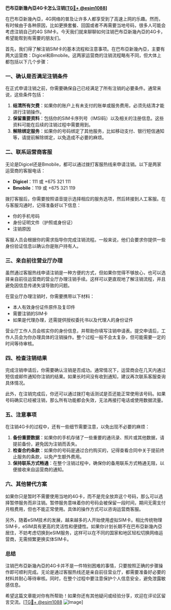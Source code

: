 **巴布亞新幾內亞4G卡怎么注销[[TG💪+ @esim1088](https://t.me/s/esim1088)]**

在巴布亞新幾內亞，4G网络的普及让许多人都享受到了高速上网的乐趣。然而，有时候由于各种原因，比如更换套餐、回国或者不再需要当地号码，很多人可能会考虑注销自己的4G SIM卡。今天我们就来聊聊如何注销巴布亞新幾內亞的4G卡，希望能帮到有需要的朋友们。

首先，我们得了解注销SIM卡的基本流程和注意事项。在巴布亞新幾內亞，主要有两大运营商：Digicel和Bmobile。这两家运营商的注销流程略有不同，但大体上都包括以下几个步骤：

### 一、确认是否满足注销条件

在正式申请注销之前，你需要确保自己已经满足了所有注销的必要条件。通常来说，这些条件包括：
1. **结清所有欠费**：如果你的账户上有未支付的账单或服务费用，必须先结清才能进行注销操作。
2. **保留重要资料**：包括你的SIM卡序列号（IMSI码）以及相关的注册信息。这些资料可能在后续的注销过程中需要用到。
3. **解除绑定服务**：如果你的号码绑定了其他服务，比如移动支付、银行短信通知等，请提前解除绑定，以免造成不必要的麻烦。

### 二、联系运营商客服

无论是Digicel还是Bmobile，都可以通过拨打客服热线来申请注销。以下是两家运营商的客服电话：

- **Digicel**：111 或 +675 321 111
- **Bmobile**：119 或 +675 321 119

拨打客服后，你需要按照语音提示选择相应的服务选项，然后转接到人工客服。在与客服沟通时，记得准备好以下信息：
- 你的手机号码
- 身份证明文件（护照或身份证）
- 注销原因

客服人员会根据你的需求指导你完成注销流程。一般来说，他们会要求你提供一些身份验证信息以确认你是账户持有人。

### 三、亲自前往营业厅办理

虽然通过客服热线申请注销是一种方便的方式，但如果你觉得不够放心，也可以选择亲自前往运营商的营业厅办理注销手续。这样可以更直观地了解注销流程，并且避免因信息传递失误导致的问题。

在营业厅办理注销时，你需要携带以下材料：
- 本人有效身份证件原件及复印件
- 需要注销的SIM卡
- 如果是代理办理，还需提供授权委托书以及代理人的身份证件

营业厅工作人员会核实你的身份信息，并帮助你填写注销申请表。提交申请后，工作人员会为你办理具体的注销操作。整个过程一般不会太复杂，但可能需要一定的时间等待审核。

### 四、检查注销结果

完成注销申请后，你需要确认注销是否成功。通常情况下，运营商会在几天内通过短信或邮件通知你注销的结果。如果长时间没有收到通知，建议再次联系客服查询具体情况。

此外，在注销完成后，你还可以通过拨打电话测试是否还能正常使用该号码。如果号码确实已经被注销，那么所有功能都会失效，无法再接打电话或使用数据流量。

### 五、注意事项

在注销4G卡的过程中，还有一些细节需要注意，以免出现不必要的麻烦：
1. **备份重要数据**：如果你的手机存储了一些重要的通讯录、照片或其他数据，请提前备份，避免因为注销而丢失。
2. **检查合约条款**：如果你的号码是通过合约购买的，记得查看合同中关于提前终止服务的条款，以免产生额外费用。
3. **保持联系方式畅通**：在整个注销过程中，确保你的备用联系方式畅通无阻，以便接收来自运营商的通知。

### 六、其他替代方案

如果你只是暂时不需要使用当地的4G卡，而不是完全放弃这个号码，那么可以选择暂停服务而非注销。暂停服务意味着你的号码会被保留一段时间，期间无需支付月租费用，但也不能正常使用。具体的操作方式可以咨询运营商客服。

另外，随着eSIM技术的发展，越来越多的人开始使用虚拟SIM卡。相比传统物理SIM卡，eSIM具有更高的灵活性和便捷性。如果你计划长期不在巴布亞新幾內亞居住，不妨考虑切换到eSIM服务，这样可以在不同的国家和地区轻松切换网络运营商，无需频繁更换实体SIM卡。

### 总结

注销巴布亞新幾內亞的4G卡并不是一件特别困难的事情，只要按照正确的步骤操作即可顺利完成。无论是通过客服热线还是亲自前往营业厅，都需要准备好必要的材料并耐心等待审核。同时，在整个过程中要注意保护个人信息安全，避免泄露敏感信息。

希望这篇文章能对你有所帮助！如果你还有其他疑问或经验分享，欢迎在评论区留言交流。[[TG💪+ @esim1088](https://t.me/s/esim1088) ![Image](https://i.postimg.cc/4NQfJmqS/Snipaste-2025-05-13-00-14-12.png)]